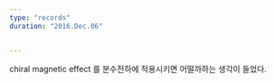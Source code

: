 ```yaml
---
type: "records"
duration: "2016.Dec.06"


---
```

 
 
chiral magnetic effect 를 분수전하에 적용시키면 어떨까하는 생각이 들었다.